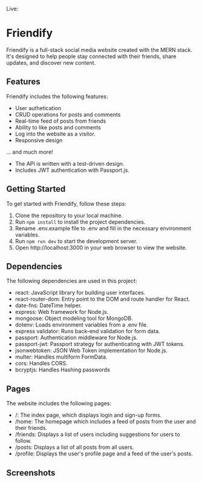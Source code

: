 Live:

# Friendify

Friendify is a full-stack social media website created with the MERN stack. It's designed to help people stay connected with their friends, share updates, and discover new content.

## Features

Friendify includes the following features:

- User authetication
- CRUD operations for posts and comments
- Real-time feed of posts from friends
- Ability to like posts and comments
- Log into the website as a visitor.
- Responsive design

... and much more!

- The API is written with a test-driven design.
- Includes JWT authentication with Passport.js.

## Getting Started

To get started with Friendify, follow these steps:

1. Clone the repository to your local machine.
2. Run `npm install` to install the project dependencies.
3. Rename .env.example file to .env and fill in the necessary environment variables.
4. Run `npm run dev` to start the development server.
5. Open http://localhost:3000 in your web browser to view the website.

## Dependencies

The following dependencies are used in this project:

- react: JavaScript library for building user interfaces.
- react-router-dom: Entry point to the DOM and route handler for React.
- date-fns: DateTime helper.
- express: Web framework for Node.js.
- mongoose: Object modeling tool for MongoDB.
- dotenv: Loads environment variables from a .env file.
- express validator: Runs back-end validation for form data.
- passport: Authentication middleware for Node.js.
- passport-jwt: Passport strategy for authenticating with JWT tokens.
- jsonwebtoken: JSON Web Token implementation for Node.js.
- multer: Handles multiform FormData.
- cors: Handles CORS.
- bcryptjs: Handles Hashing passwords

## Pages

The website includes the following pages:

- /: The index page, which displays login and sign-up forms.
- /home: The homepage which includes a feed of posts from the user and their friends.
- /friends: Displays a list of users including suggestions for users to follow.
- /posts: Displays a list of all posts from all users.
- /profile: Displays the user's profile page and a feed of the user's posts.

## Screenshots
